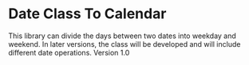 # Date Class To Calendar
This library can divide the days between two dates into weekday and weekend.
In later versions, the class will be developed and will include different date operations.
Version 1.0
